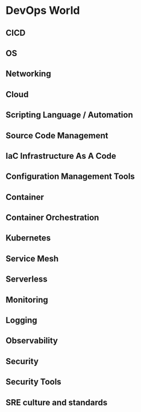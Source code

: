 # DevOps World
## CICD
## OS
## Networking
## Cloud
## Scripting Language / Automation 
## Source Code Management 
## IaC Infrastructure As A Code
## Configuration Management Tools
## Container
## Container Orchestration 
## Kubernetes 
## Service Mesh
## Serverless
## Monitoring
## Logging
## Observability
## Security
## Security Tools
## SRE culture and standards 
